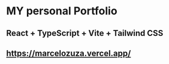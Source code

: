 # MY personal Portfolio

## React + TypeScript + Vite + Tailwind CSS
## https://marcelozuza.vercel.app/

